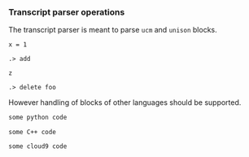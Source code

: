 ### Transcript parser operations

The transcript parser is meant to parse `ucm` and `unison` blocks.

```unison
x = 1
```

```ucm
.> add
```

```unison:hide:error
z
```

```ucm:error
.> delete foo
```

However handling of blocks of other languages should be supported.

```python
some python code
```

```c_cpp
some C++ code
```

```c9search
some cloud9 code
```